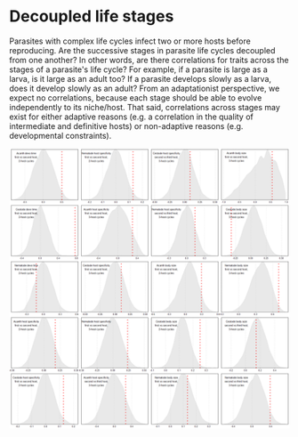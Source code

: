 # Decoupled life stages

Parasites with complex life cycles infect two or more hosts before reproducing. Are the successive stages in parasite life cycles decoupled from one another? In other words, are there correlations for traits across the stages of a parasite's life cycle? For example, if a parasite is large as a larva, is it large as an adult too? If a parasite develops slowly as a larva, does it develop slowly as an adult? From an adaptationist perspective, we expect no correlations, because each stage should be able to evolve independently to its niche/host. That said, correlations across stages may exist for either adaptive reasons (e.g. a correlation in the quality of intermediate and definitive hosts) or non-adaptive reasons (e.g. developmental constraints). 

![](figs/exp_obs_decoupling.png)
